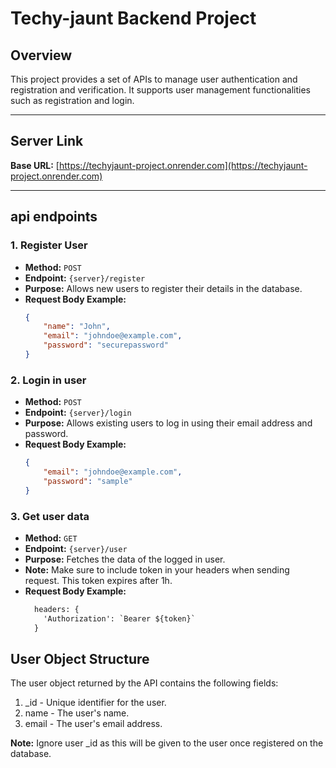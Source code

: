 # Techy-jaunt Backend Project

## Overview

This project provides a set of APIs to manage user authentication and registration and verification. It supports user management functionalities such as registration and login.

---

## Server Link

**Base URL:** [https://techyjaunt-project.onrender.com](https://techyjaunt-project.onrender.com)

---


## api endpoints

### 1. Register User

-   **Method:** `POST`
-   **Endpoint:** `{server}/register`
-   **Purpose:** Allows new users to register their details in the database.
-   **Request Body Example:**
    ```json
    {
        "name": "John",
        "email": "johndoe@example.com",
        "password": "securepassword"
    }
    ```

### 2. Login in user

-   **Method:** `POST`
-   **Endpoint:** `{server}/login`
-   **Purpose:** Allows existing users to log in using their email address and password.
-   **Request Body Example:**
    ```json
    {
        "email": "johndoe@example.com",
        "password": "sample"
    }
    ```

### 3. Get user data

-   **Method:** `GET`
-   **Endpoint:** `{server}/user`
-   **Purpose:** Fetches the data of the logged in user.
-   **Note:** Make sure to include token in your headers when sending request. This token expires after 1h.
-   **Request Body Example:**
    ```txt
      headers: {
        'Authorization': `Bearer ${token}`
      }
    ```

## User Object Structure

The user object returned by the API contains the following fields:

1. \_id - Unique identifier for the user.
2. name - The user's name.
3. email - The user's email address.

**Note:** Ignore user \_id as this will be given to the user once registered on the database.